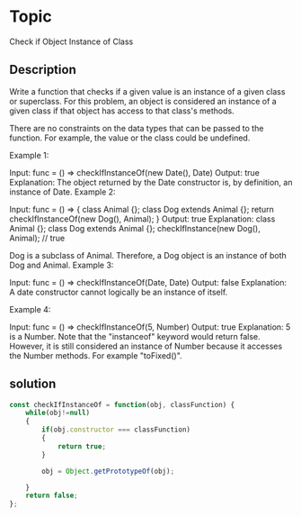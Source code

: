 # Topic 
Check if Object Instance of Class
## Description 
Write a function that checks if a given value is an instance of a given class or superclass. For this problem, an object is considered an instance of a given class if that object has access to that class's methods.

There are no constraints on the data types that can be passed to the function. For example, the value or the class could be undefined.

Example 1:

Input: func = () => checkIfInstanceOf(new Date(), Date)
Output: true
Explanation: The object returned by the Date constructor is, by definition, an instance of Date.
Example 2:

Input: func = () => { class Animal {}; class Dog extends Animal {}; return checkIfInstanceOf(new Dog(), Animal); }
Output: true
Explanation:
class Animal {};
class Dog extends Animal {};
checkIfInstance(new Dog(), Animal); // true

Dog is a subclass of Animal. Therefore, a Dog object is an instance of both Dog and Animal.
Example 3:

Input: func = () => checkIfInstanceOf(Date, Date)
Output: false
Explanation: A date constructor cannot logically be an instance of itself.

Example 4:

Input: func = () => checkIfInstanceOf(5, Number)
Output: true
Explanation: 5 is a Number. Note that the "instanceof" keyword would return false. However, it is still considered an instance of Number because it accesses the Number methods. For example "toFixed()".

## solution 
```javascript
const checkIfInstanceOf = function(obj, classFunction) {
    while(obj!=null)
    {
        if(obj.constructor === classFunction)
        {
            return true;
        }

        obj = Object.getPrototypeOf(obj);

    }
    return false;
};